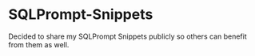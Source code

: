 # SQLPrompt-Snippets
Decided to share my SQLPrompt Snippets publicly so others can benefit from them as well.
